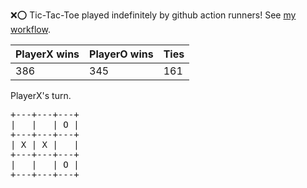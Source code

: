 :x::o: Tic-Tac-Toe played indefinitely by github action runners! See [my workflow](.github/workflows/play.yaml).

|PlayerX wins|PlayerO wins|Ties|
|-|-|-|
|386|345|161|

PlayerX's turn.

<pre>
+---+---+---+
|   |   | O |
+---+---+---+
| X | X |   |
+---+---+---+
|   |   | O |
+---+---+---+
</pre>